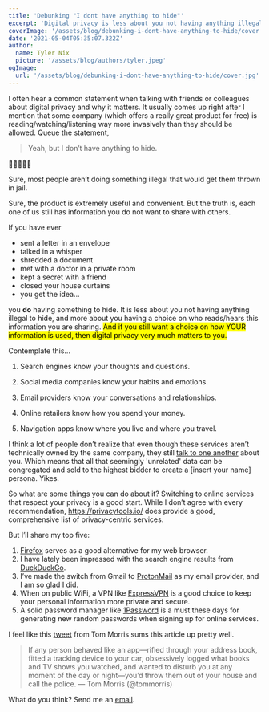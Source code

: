```yaml
---
title: 'Debunking "I dont have anything to hide"'
excerpt: 'Digital privacy is less about you not having anything illegal to hide, and more about you having a choice on who reads/hears your information.'
coverImage: '/assets/blog/debunking-i-dont-have-anything-to-hide/cover.jpg'
date: '2021-05-04T05:35:07.322Z'
author:
  name: Tyler Nix
  picture: '/assets/blog/authors/tyler.jpeg'
ogImage:
  url: '/assets/blog/debunking-i-dont-have-anything-to-hide/cover.jpg'
---
```


I often hear a common statement when talking with friends or colleagues about digital privacy and why it matters. It usually comes up right after I mention that some company (which offers a really great product for free) is reading/watching/listening way more invasively than they should be allowed. Queue the statement, 
> Yeah, but I don’t have anything to hide.

🤦‍♂️🤦‍♀️🤦

Sure, most people aren’t doing something illegal that would get them thrown in jail. 

Sure, the product is extremely useful and convenient. But the truth is, each one of us still has information you do not want to share with others. 

If you have ever
* sent a letter in an envelope
* talked in a whisper
* shredded a document
* met with a doctor in a private room
* kept a secret with a friend
* closed your house curtains
* you get the idea... 

you **do** having something to hide. It is less about you not having anything illegal to hide, and more about you having a choice on who reads/hears this information you are sharing. <mark>And if you still want a choice on how YOUR information is used, then digital privacy very much matters to you.</mark>

Contemplate this...

1. Search engines know your thoughts and questions.

2. Social media companies know your habits and emotions.

3. Email providers know your conversations and relationships.

4. Online retailers know how you spend your money.

5. Navigation apps know where you live and where you travel. 

I think a lot of people don’t realize that even though these services aren’t technically owned by the same company, they still [talk to one another](https://www.vice.com/en/article/bjpx3w/what-are-data-brokers-and-how-to-stop-my-private-data-collection) about you. Which means that all that seemingly 'unrelated' data can be congregated and sold to the highest bidder to create a [insert your name] persona. Yikes.

So what are some things you can do about it? Switching to online services that respect your privacy is a good start. While I don’t agree with every recommendation, https://privacytools.io/ does provide a good, comprehensive list of privacy-centric services. 

But I’ll share my top five:

1. [Firefox](https://www.mozilla.org/en-US/firefox/) serves as a good alternative for my web browser.
2. I have lately been impressed with the search engine results from [DuckDuckGo](https://duckduckgo.com/).
3. I’ve made the switch from Gmail to [ProtonMail](https://protonmail.com/) as my email provider, and I am so glad I did.
4. When on public WiFi, a VPN like [ExpressVPN](https://www.expressvpn.com/) is a good choice to keep your personal information more private and secure.
5. A solid password manager like [1Password](https://1password.com/) is a must these days for generating new random passwords when signing up for online services.

I feel like this [tweet](https://twitter.com/tommorris/status/1360193333419773952) from Tom Morris sums this article up pretty well.

> If any person behaved like an app—rifled through your address book, fitted a tracking device to your car, obsessively logged what books and TV shows you watched, and wanted to disturb you at any moment of the day or night—you’d throw them out of your house and call the police. — Tom Morris (@tommorris)

What do you think? Send me an [email](mailto:tylernix@pm.me). 
 
